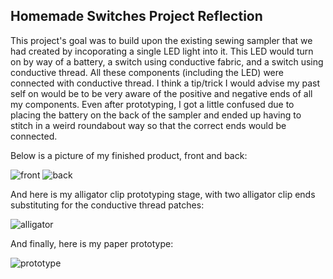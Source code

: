 ## Homemade Switches Project Reflection

This project's goal was to build upon the existing sewing sampler that we had created by incoporating a single LED light into it. This LED would turn on by way of a battery, a switch using conductive fabric, and a switch using conductive thread. All these components (including the LED) were connected with conductive thread. I think a tip/trick I would advise my past self on would be to be very aware of the positive and negative ends of all my components. Even after prototyping, I got a little confused due to placing the battery on the back of the sampler and ended up having to stitch in a weird roundabout way so that the correct ends would be connected. 

Below is a picture of my finished product, front and back: 

![front](https://delilahdelgado.github.io/assets/img/front2.png)
![back](https://delilahdelgado.github.io/assets/img/back2.png)

And here is my alligator clip prototyping stage, with two alligator clip ends substituting for the conductive thread patches: 

![alligator](https://delilahdelgado.github.io/assets/img/clips2.png)

And finally, here is my paper prototype: 

![prototype](https://delilahdelgado.github.io/assets/img/paper.png)
